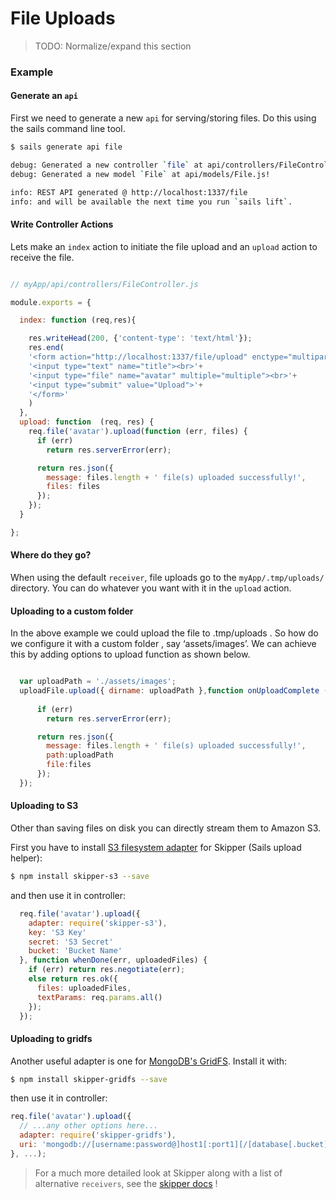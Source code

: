 # File Uploads

> TODO: Normalize/expand this section

### Example

#### Generate an `api` 
First we need to generate a new `api` for serving/storing files.  Do this using the sails command line tool.

```sh
$ sails generate api file

debug: Generated a new controller `file` at api/controllers/FileController.js!
debug: Generated a new model `File` at api/models/File.js!

info: REST API generated @ http://localhost:1337/file
info: and will be available the next time you run `sails lift`.
```

#### Write Controller Actions

Lets make an `index` action to initiate the file upload and an `upload` action to receive the file.

```javascript 

// myApp/api/controllers/FileController.js

module.exports = {

  index: function (req,res){

    res.writeHead(200, {'content-type': 'text/html'});
    res.end(
    '<form action="http://localhost:1337/file/upload" enctype="multipart/form-data" method="post">'+
    '<input type="text" name="title"><br>'+
    '<input type="file" name="avatar" multiple="multiple"><br>'+
    '<input type="submit" value="Upload">'+
    '</form>'
    )
  },
  upload: function  (req, res) {
    req.file('avatar').upload(function (err, files) {
      if (err)
        return res.serverError(err);

      return res.json({
        message: files.length + ' file(s) uploaded successfully!',
        files: files
      });
    });
  }

};
```

#### Where do they go?
When using the default `receiver`, file uploads go to the `myApp/.tmp/uploads/` directory.  You can do whatever you want with it in the `upload` action.

#### Uploading to a custom folder
In the above example we could upload the file to .tmp/uploads . So how do we configure it with a custom folder , say ‘assets/images’. We can achieve this by adding options to upload function as shown below.
```javascript

  var uploadPath = './assets/images';
  uploadFile.upload({ dirname: uploadPath },function onUploadComplete (err, files) {             
                                                                              
      if (err) 
        return res.serverError(err);

      return res.json({
        message: files.length + ' file(s) uploaded successfully!',
        path:uploadPath
        file:files
      });
  });
```

#### Uploading to S3
Other than saving files on disk you can directly stream them to Amazon S3.

First you have to install [S3 filesystem adapter](https://github.com/balderdashy/skipper-s3) for Skipper (Sails upload helper):
```sh
$ npm install skipper-s3 --save
```

and then use it in controller:

```javascript
  req.file('avatar').upload({
    adapter: require('skipper-s3'),
    key: 'S3 Key'
    secret: 'S3 Secret'
    bucket: 'Bucket Name'
  }, function whenDone(err, uploadedFiles) {
    if (err) return res.negotiate(err);
    else return res.ok({
      files: uploadedFiles,
      textParams: req.params.all()
    });
  });
```

#### Uploading to gridfs

Another useful adapter is one for [MongoDB's GridFS](https://github.com/willhuang85/skipper-gridfs). Install it with:

```sh
$ npm install skipper-gridfs --save
```

then use it in controller:

```javascript
req.file('avatar').upload({
  // ...any other options here...
  adapter: require('skipper-gridfs'),
  uri: 'mongodb://[username:password@]host1[:port1][/[database[.bucket]]'
}, ...);
```

> For a much more detailed look at Skipper along with a list of alternative `receivers`, see the [skipper docs](https://github.com/balderdashy/skipper) ! 



<docmeta name="uniqueID" value="fileuploads72947">
<docmeta name="displayName" value="File Uploads">
